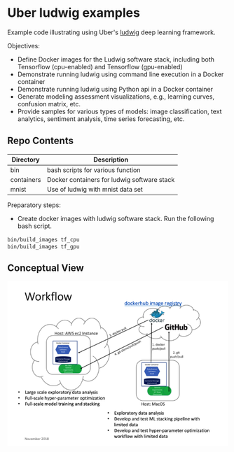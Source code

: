 # Uber ludwig examples

Example code illustrating using Uber's [ludwig](https://uber.github.io/ludwig/) deep learning framework.

Objectives:
* Define Docker images for the Ludwig software stack, including both Tensorflow (cpu-enabled) and Tensorflow (gpu-enabled)
* Demonstrate running ludwig using command line execution in a Docker container
* Demonstrate running ludwig using Python api in a Docker container
* Generate modeling assessment visualizations, e.g., learning curves, confusion matrix, etc.
* Provide samples for various types of models:  image classification, text analytics, sentiment analysis, time series forecasting, etc.

## Repo Contents
|Directory|Description|
|---------|-----------|
|bin|bash scripts for various function|
|containers|Docker containers for ludwig software stack|
|mnist|Use of ludwig with mnist data set|

Preparatory steps:

* Create docker images with ludwig software stack.  Run the following bash script.
```
bin/build_images tf_cpu
bin/build_images tf_gpu
```

## Conceptual View
![](images/docker_containers.png)
